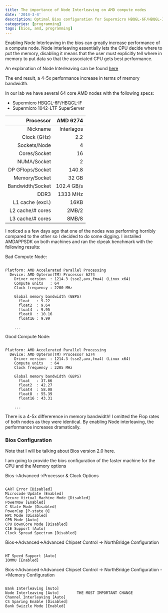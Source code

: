 ```yaml
---
title: The importance of Node Interleaving on AMD compute nodes  
date: '2014-3-4'
description: Optimal Bios configuration for Supermicro HBQGL-6F/HBQGL-IF
categories: [programming]
tags: [bios, amd, programming]
---
```


Enabling Node Interleaving in the bios can greatly increase performance of a compute node. Node interleaving essentially lets the CPU decide where to put the memory, disabling it means that the user must explicitly tell where in memory to put data so that the associated CPU gets best performance. 

An explanation of Node Interleaving can be found [here](http://frankdenneman.nl/2010/12/28/node-interleaving-enable-or-disable/)

The end result, a 4-5x performance increase in terms of memory bandwidth. 




In our lab we have several 64 core AMD nodes with the following specs:

- Supermicro HBQGL-6F/HBQGL-IF
- Supermicro 1042-LTF SuperServer

| Processor          | AMD 6274    |
|-------------------:|------------:|
| Nickname           | Interlagos  |
| Clock (GHz)        | 2.2         |
| Sockets/Node       | 4           |
| Cores/Socket       | 16          |
| NUMA/Socket        | 2           |
| DP GFlops/Socket   | 140.8       |
| Memory/Socket      | 32 GB       |
| Bandwidth/Socket   | 102.4 GB/s  |
| DDR3               | 1333 MHz    |
| L1 cache (excl.)   | 16KB        |
| L2 cache/# cores   | 2MB/2       |
| L3 cache/# cores   | 8MB/8       |

I noticed a a few days ago that one of the nodes was performing horribly compared to the other so I decided to do some digging. I installed AMDAPPSDK on both machines and ran the clpeak benchmark with the following results:

Bad Compute Node:

~~~

Platform: AMD Accelerated Parallel Processing
  Device: AMD Opteron(TM) Processor 6274                 
    Driver version  : 1214.3 (sse2,avx,fma4) (Linux x64)
    Compute units   : 64
    Clock frequency : 2200 MHz

    Global memory bandwidth (GBPS)
      float   : 9.22
      float2  : 9.64
      float4  : 9.95
      float8  : 10.16
      float16 : 9.99

  	...

~~~



Good Compute Node:

~~~

Platform: AMD Accelerated Parallel Processing
  Device: AMD Opteron(TM) Processor 6274                 
    Driver version  : 1214.3 (sse2,avx,fma4) (Linux x64)
    Compute units   : 64
    Clock frequency : 2205 MHz

    Global memory bandwidth (GBPS)
      float   : 37.66
      float2  : 42.27
      float4  : 58.08
      float8  : 55.39
      float16 : 43.31

	...

~~~

There is a 4-5x differerence in memory bandwidth!
I omitted the Flop rates of both nodes as they were identical. 
By enabling Node interleaving, the performance increases dramatically. 


### Bios Configuration

Note that I will be talking about Bios version 2.0 here.

I am going to provide the bios configuration of the faster machine for the CPU and the Memory options

Bios->Advanced->Processor & Clock Options

~~~

GART Error [Disabled]
Microcode Update [Enabled]
Secure Virtual Machine Mode [Disabled]
PowerNow [Enabled]
C State Mode [Disabled]
PowerCap [P-state 0]
HPC Mode [Disabled]
CPB Mode [Auto]
CPU DownCore Mode [Disabled]
C1E Support [Auto]
Clock Spread Spectrum [Disabled]

~~~

Bios->Advanced->Advanced Chipset Control -> NorthBridge Configuration

~~~

HT Speed Support [Auto]
IOMMU [Enabled]

~~~

Bios->Advanced->Advanced Chipset Control -> NorthBridge Configuration ->Memory Configuration

~~~

Bank Interleaving [Auto]
Node Interleaving [Auto]		THE MOST IMPORTANT CHANGE
Channel Interleaving [Auto]
CS Sparing Enable [Disabled]
Bank Swizzle Mode [Enabled]

~~~






